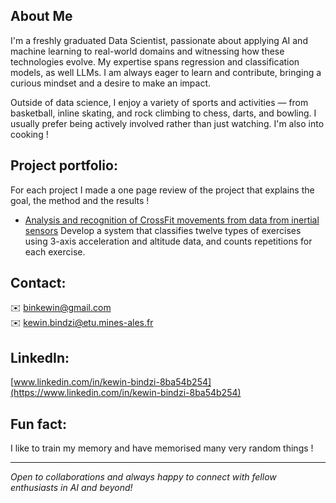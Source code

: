 ## About Me

I'm a freshly graduated Data Scientist, passionate about applying AI and machine learning to real-world domains and witnessing how these technologies evolve. My expertise spans regression and classification models, as well LLMs. I am always eager to learn and contribute, bringing a curious mindset and a desire to make an impact.

Outside of data science, I enjoy a variety of sports and activities — from basketball, inline skating, and rock climbing to chess, darts, and bowling. I usually prefer being actively involved rather than just watching. I'm also into cooking !

## **Project portfolio:**
For each project I made a one page review of the project that explains the goal, the method and the results !
- [Analysis and recognition of CrossFit movements from data from inertial sensors](./CrossfitAnalysisRecognition.pdf)
  Develop a system that classifies twelve types of exercises using 3-axis acceleration and altitude data, and counts repetitions for each exercise.

## **Contact:**  
✉️ binkewin@gmail.com  
✉️ kewin.bindzi@etu.mines-ales.fr  

## **LinkedIn:**  
[www.linkedin.com/in/kewin-bindzi-8ba54b254](https://www.linkedin.com/in/kewin-bindzi-8ba54b254)

## **Fun fact:**  
I like to train my memory and have memorised many very random things !

---

*Open to collaborations and always happy to connect with fellow enthusiasts in AI and beyond!*
